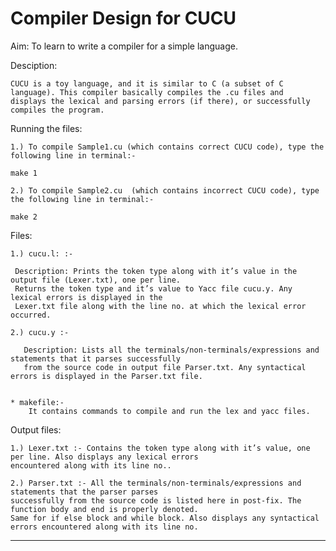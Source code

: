 # Compiler Design for CUCU
 
Aim: To learn to write a compiler for a simple language.

Desciption:

    CUCU is a toy language, and it is similar to C (a subset of C  language). This compiler basically compiles the .cu files and 
    displays the lexical and parsing errors (if there), or successfully compiles the program. 


Running the files:

    1.) To compile Sample1.cu (which contains correct CUCU code), type the following line in terminal:-
    
    make 1

    2.) To compile Sample2.cu  (which contains incorrect CUCU code), type the following line in terminal:-
    
    make 2
 
Files:
 
    1.) cucu.l: :-
 
     Description: Prints the token type along with it’s value in the output file (Lexer.txt), one per line.
     Returns the token type and it’s value to Yacc file cucu.y. Any lexical errors is displayed in the 
     Lexer.txt file along with the line no. at which the lexical error occurred. 
 
    2.) cucu.y :-

       Description: Lists all the terminals/non-terminals/expressions and statements that it parses successfully
       from the source code in output file Parser.txt. Any syntactical errors is displayed in the Parser.txt file.


    * makefile:-
        It contains commands to compile and run the lex and yacc files.


Output files:

    1.) Lexer.txt :- Contains the token type along with it’s value, one per line. Also displays any lexical errors
    encountered along with its line no..

    2.) Parser.txt :- All the terminals/non-terminals/expressions and statements that the parser parses 
    successfully from the source code is listed here in post-fix. The function body and end is properly denoted.
    Same for if else block and while block. Also displays any syntactical errors encountered along with its line no.

________________________________________________________________________________________________________________

